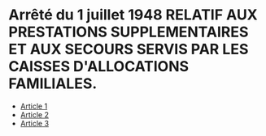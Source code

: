 # Arrêté du 1 juillet 1948 RELATIF AUX PRESTATIONS SUPPLEMENTAIRES ET AUX SECOURS SERVIS PAR LES CAISSES D'ALLOCATIONS FAMILIALES.

- [Article 1](article-1.md)
- [Article 2](article-2.md)
- [Article 3](article-3.md)
